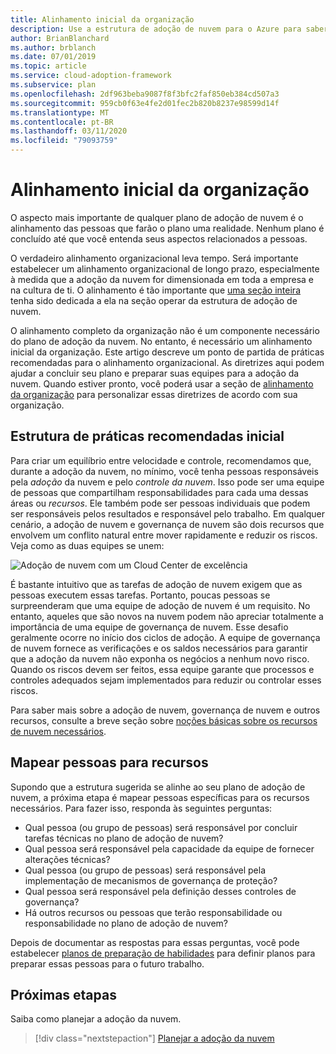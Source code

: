 ```yaml
---
title: Alinhamento inicial da organização
description: Use a estrutura de adoção de nuvem para o Azure para saber como concluir o alinhamento inicial da organização e preparar suas equipes para a adoção da nuvem.
author: BrianBlanchard
ms.author: brblanch
ms.date: 07/01/2019
ms.topic: article
ms.service: cloud-adoption-framework
ms.subservice: plan
ms.openlocfilehash: 2df963beba9087f8f3bfc2faf850eb384cd507a3
ms.sourcegitcommit: 959cb0f63e4fe2d01fec2b820b8237e98599d14f
ms.translationtype: MT
ms.contentlocale: pt-BR
ms.lasthandoff: 03/11/2020
ms.locfileid: "79093759"
---
```

# <a name="initial-organization-alignment"></a>Alinhamento inicial da organização

O aspecto mais importante de qualquer plano de adoção de nuvem é o alinhamento das pessoas que farão o plano uma realidade. Nenhum plano é concluído até que você entenda seus aspectos relacionados a pessoas.

O verdadeiro alinhamento organizacional leva tempo. Será importante estabelecer um alinhamento organizacional de longo prazo, especialmente à medida que a adoção da nuvem for dimensionada em toda a empresa e na cultura de ti. O alinhamento é tão importante que [uma seção inteira](../organize/index.md) tenha sido dedicada a ela na seção operar da estrutura de adoção de nuvem.

O alinhamento completo da organização não é um componente necessário do plano de adoção da nuvem. No entanto, é necessário um alinhamento inicial da organização. Este artigo descreve um ponto de partida de práticas recomendadas para o alinhamento organizacional. As diretrizes aqui podem ajudar a concluir seu plano e preparar suas equipes para a adoção da nuvem. Quando estiver pronto, você poderá usar a seção de [alinhamento da organização](../organize/index.md) para personalizar essas diretrizes de acordo com sua organização.

## <a name="initial-best-practice-structure"></a>Estrutura de práticas recomendadas inicial

Para criar um equilíbrio entre velocidade e controle, recomendamos que, durante a adoção da nuvem, no mínimo, você tenha pessoas responsáveis pela *adoção* da nuvem e pelo *controle da nuvem*. Isso pode ser uma equipe de pessoas que compartilham responsabilidades para cada uma dessas áreas ou *recursos*. Ele também pode ser pessoas individuais que podem ser responsáveis pelos resultados e responsável pelo trabalho. Em qualquer cenário, a adoção de nuvem e governança de nuvem são dois recursos que envolvem um conflito natural entre mover rapidamente e reduzir os riscos. Veja como as duas equipes se unem:

![Adoção de nuvem com um Cloud Center de excelência](../_images/ready/org-ready-best-practice.png)

É bastante intuitivo que as tarefas de adoção de nuvem exigem que as pessoas executem essas tarefas. Portanto, poucas pessoas se surpreenderam que uma equipe de adoção de nuvem é um requisito. No entanto, aqueles que são novos na nuvem podem não apreciar totalmente a importância de uma equipe de governança de nuvem. Esse desafio geralmente ocorre no início dos ciclos de adoção. A equipe de governança de nuvem fornece as verificações e os saldos necessários para garantir que a adoção da nuvem não exponha os negócios a nenhum novo risco. Quando os riscos devem ser feitos, essa equipe garante que processos e controles adequados sejam implementados para reduzir ou controlar esses riscos.

Para saber mais sobre a adoção de nuvem, governança de nuvem e outros recursos, consulte a breve seção sobre [noções básicas sobre os recursos de nuvem necessários](../organize/index.md?#understand-required-cloud-capabilities).

## <a name="map-people-to-capabilities"></a>Mapear pessoas para recursos

Supondo que a estrutura sugerida se alinhe ao seu plano de adoção de nuvem, a próxima etapa é mapear pessoas específicas para os recursos necessários. Para fazer isso, responda às seguintes perguntas:

- Qual pessoa (ou grupo de pessoas) será responsável por concluir tarefas técnicas no plano de adoção de nuvem?
- Qual pessoa será responsável pela capacidade da equipe de fornecer alterações técnicas?
- Qual pessoa (ou grupo de pessoas) será responsável pela implementação de mecanismos de governança de proteção?
- Qual pessoa será responsável pela definição desses controles de governança?
- Há outros recursos ou pessoas que terão responsabilidade ou responsabilidade no plano de adoção de nuvem?

Depois de documentar as respostas para essas perguntas, você pode estabelecer [planos de preparação de habilidades](./adapt-roles-skills-processes.md) para definir planos para preparar essas pessoas para o futuro trabalho.

## <a name="next-steps"></a>Próximas etapas

Saiba como planejar a adoção da nuvem.

> [!div class="nextstepaction"]
> [Planejar a adoção da nuvem](./plan-intro.md)
